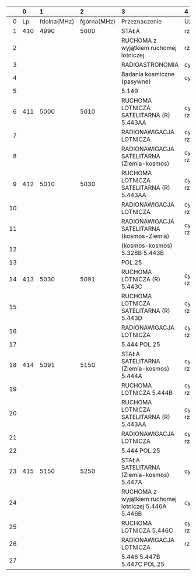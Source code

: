 |    | 0   | 1           | 2           | 3                                                    | 4               |
|---:|:----|:------------|:------------|:-----------------------------------------------------|:----------------|
|  0 | Lp. | fdolna(MHz) | fgórna(MHz) | Przeznaczenie                                        | Użytkowanie     |
|  1 | 410 | 4990        | 5000        | STAŁA                                                | rządowe         |
|  2 |     |             |             | RUCHOMA z wyjątkiem ruchomej lotniczej               | rządowe         |
|  3 |     |             |             | RADIOASTRONOMIA                                      | cywilne         |
|  4 |     |             |             | Badania kosmiczne (pasywne)                          | cywilne         |
|  5 |     |             |             | 5.149                                                |                 |
|  6 | 411 | 5000        | 5010        | RUCHOMA LOTNICZA SATELITARNA (R) 5.443AA             | cywilno-rządowe |
|  7 |     |             |             | RADIONAWIGACJA LOTNICZA                              | cywilno-rządowe |
|  8 |     |             |             | RADIONAWIGACJA SATELITARNA (Ziemia-kosmos)           | cywilno-rządowe |
|  9 | 412 | 5010        | 5030        | RUCHOMA LOTNICZA SATELITARNA (R) 5.443AA             | cywilno-rządowe |
| 10 |     |             |             | RADIONAWIGACJA LOTNICZA                              | cywilno-rządowe |
| 11 |     |             |             | RADIONAWIGACJA SATELITARNA (kosmos-Ziemia)           | cywilno-rządowe |
| 12 |     |             |             | (kosmos-kosmos) 5.328B 5.443B                        |                 |
| 13 |     |             |             | POL.25                                               |                 |
| 14 | 413 | 5030        | 5091        | RUCHOMA LOTNICZA (R) 5.443C                          | cywilno-rządowe |
| 15 |     |             |             | RUCHOMA LOTNICZA SATELITARNA (R) 5.443D              | cywilno-rządowe |
| 16 |     |             |             | RADIONAWIGACJA LOTNICZA                              | cywilno-rządowe |
| 17 |     |             |             | 5.444 POL.25                                         |                 |
| 18 | 414 | 5091        | 5150        | STAŁA SATELITARNA (Ziemia-kosmos) 5.444A             | cywilno-rządowe |
| 19 |     |             |             | RUCHOMA LOTNICZA 5.444B                              | cywilno-rządowe |
| 20 |     |             |             | RUCHOMA LOTNICZA SATELITARNA (R) 5.443AA             | cywilno-rządowe |
| 21 |     |             |             | RADIONAWIGACJA LOTNICZA                              | cywilno-rządowe |
| 22 |     |             |             | 5.444 POL.25                                         |                 |
| 23 | 415 | 5150        | 5250        | STAŁA SATELITARNA (Ziemia-kosmos) 5.447A             | cywilne         |
| 24 |     |             |             | RUCHOMA z wyjątkiem ruchomej lotniczej 5.446A 5.446B | cywilne         |
| 25 |     |             |             | RUCHOMA LOTNICZA 5.446C                              | cywilno-rządowe |
| 26 |     |             |             | RADIONAWIGACJA LOTNICZA                              | rządowe         |
| 27 |     |             |             | 5.446 5.447B 5.447C POL.25                           |                 |